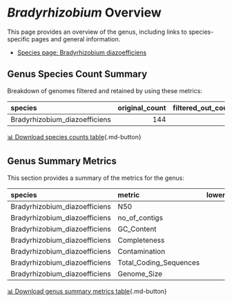 # *Bradyrhizobium* Overview
This page provides an overview of the genus, including links to species-specific pages and general information.

- [Species page: Bradyrhizobium diazoefficiens](Bradyrhizobium_diazoefficiens/index.md)
## Genus Species Count Summary
Breakdown of genomes filtered and retained by using these metrics:

| species                       |   original_count |   filtered_out_count |   final_count |
|:------------------------------|-----------------:|---------------------:|--------------:|
| Bradyrhizobium_diazoefficiens |              144 |                   20 |           124 |


[📊 Download species counts table](species_counts.csv){.md-button}
## Genus Summary Metrics
This section provides a summary of the metrics for the genus:

| species                       | metric                 |   lower_bounds |   upper_bounds |
|:------------------------------|:-----------------------|---------------:|---------------:|
| Bradyrhizobium_diazoefficiens | N50                    |    55000       |      nan       |
| Bradyrhizobium_diazoefficiens | no_of_contigs          |      nan       |      370       |
| Bradyrhizobium_diazoefficiens | GC_Content             |       63       |       65       |
| Bradyrhizobium_diazoefficiens | Completeness           |       97       |      nan       |
| Bradyrhizobium_diazoefficiens | Contamination          |      nan       |        1       |
| Bradyrhizobium_diazoefficiens | Total_Coding_Sequences |     6600       |     9100       |
| Bradyrhizobium_diazoefficiens | Genome_Size            |        7.1e+06 |        9.6e+06 |


[📊 Download genus summary metrics table](genus_summary_metrics.csv){.md-button}
